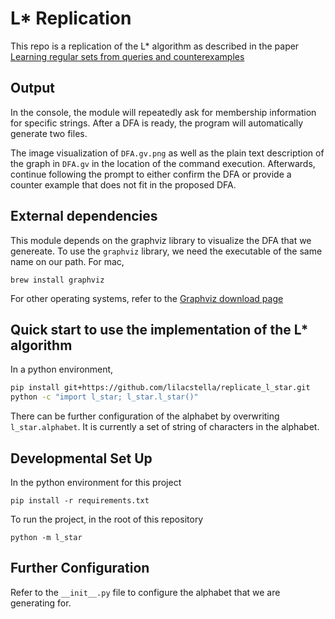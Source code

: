 # L* Replication

This repo is a replication of the L* algorithm as described in the paper
[Learning regular sets from queries and counterexamples](https://www.sciencedirect.com/science/article/pii/0890540187900526?via%3Dihub)

## Output
In the console, the module will repeatedly ask for membership information for specific strings. 
After a DFA is ready, the program will automatically generate two files. 

The image visualization of `DFA.gv.png` as well as the plain text description of the graph in `DFA.gv` 
in the location of the command execution. Afterwards, continue following the prompt to either confirm the DFA or 
provide a counter example that does not fit in the proposed DFA.

## External dependencies
This module depends on the graphviz library to visualize the DFA that we genereate.
To use the `graphviz` library, we need the executable of the same name on our path. For mac, 

```shell
brew install graphviz
```

For other operating systems, refer to the [Graphviz download page](https://graphviz.org/download/)

## Quick start to use the implementation of the L* algorithm
In a python environment, 
```sh
pip install git+https://github.com/lilacstella/replicate_l_star.git
python -c "import l_star; l_star.l_star()"
```

There can be further configuration of the alphabet by overwriting `l_star.alphabet`. 
It is currently a set of string of characters in the alphabet. 
## Developmental Set Up
In the python environment for this project
```shell
pip install -r requirements.txt
```

To run the project, in the root of this repository 
```shell
python -m l_star
```

## Further Configuration
Refer to the `__init__.py` file to configure the alphabet that we are generating for. 
